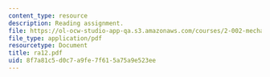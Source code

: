 ```yaml
---
content_type: resource
description: Reading assignment.
file: https://ol-ocw-studio-app-qa.s3.amazonaws.com/courses/2-002-mechanics-and-materials-ii-spring-2004/8f7a81c5d0c7a9fe7f615a75a9e523ee_ra12.pdf
file_type: application/pdf
resourcetype: Document
title: ra12.pdf
uid: 8f7a81c5-d0c7-a9fe-7f61-5a75a9e523ee
---
```

